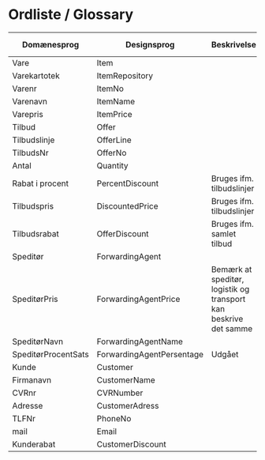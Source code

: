 ﻿# Ordliste / Glossary

| Domænesprog | Designsprog | Beskrivelse | Use Case |
|---|---|---|---|
|Vare|Item|
|Varekartotek|ItemRepository|
|Varenr|ItemNo|
|Varenavn|ItemName|
|Varepris|ItemPrice|
|Tilbud|Offer|
|Tilbudslinje|OfferLine|
|TilbudsNr|OfferNo|
|Antal|Quantity|
|Rabat i procent|PercentDiscount|Bruges ifm. tilbudslinjer|
|Tilbudspris|DiscountedPrice|Bruges ifm. tilbudslinjer|
|Tilbudsrabat|OfferDiscount|Bruges ifm. samlet tilbud|
|Speditør|ForwardingAgent|
|SpeditørPris|ForwardingAgentPrice|Bemærk at speditør, logistik og transport kan beskrive det samme|
|SpeditørNavn|ForwardingAgentName|
|SpeditørProcentSats|ForwardingAgentPersentage|Udgået|
|Kunde|Customer|
|Firmanavn|CustomerName|
|CVRnr|CVRNumber|
|Adresse|CustomerAdress|
|TLFNr|PhoneNo|
|mail|Email|
|Kunderabat|CustomerDiscount|

